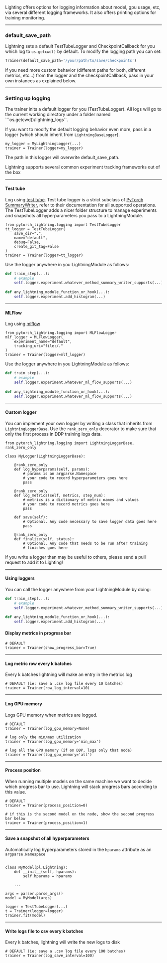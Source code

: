 Lighting offers options for logging information about model, gpu usage, etc, via several different logging frameworks. It also offers printing options for training monitoring.

---   
### default_save_path   
Lightning sets a default TestTubeLogger and CheckpointCallback for you which log to
```os.getcwd()``` by default. To modify the logging path you can set:
```python
Trainer(default_save_path='/your/path/to/save/checkpoints')
```
 
If you need more custom behavior (different paths for both, different metrics, etc...)
from the logger and the checkpointCallback, pass in your own instances as explained below.


---
### Setting up logging

The trainer inits a default logger for you (TestTubeLogger). All logs will
go to the current working directory under a folder named ```os.getcwd()/lightning_logs``. 

If you want to modify the default logging behavior even more, pass in a logger
(which should inherit from `LightningBaseLogger`).   

```{.python}
my_logger = MyLightningLogger(...)
trainer = Trainer(logger=my_logger)
```

The path in this logger will overwrite default_save_path.

Lightning supports several common experiment tracking frameworks out of the box

---
#### Test tube

Log using [test tube](https://williamfalcon.github.io/test-tube/). Test tube logger is
a strict subclass of [PyTorch SummaryWriter](https://pytorch.org/docs/stable/tensorboard.html), refer to their
documentation for all supported operations. The TestTubeLogger adds a nicer folder structure
to manage experiments and snapshots all hyperparameters you pass to a LightningModule.

```{.python}
from pytorch_lightning.logging import TestTubeLogger
tt_logger = TestTubeLogger(
    save_dir=".",
    name="default",
    debug=False,
    create_git_tag=False
)
trainer = Trainer(logger=tt_logger)
```

Use the logger anywhere in you LightningModule as follows:
```python
def train_step(...):
    # example
    self.logger.experiment.whatever_method_summary_writer_supports(...)
    
def any_lightning_module_function_or_hook(...):
    self.logger.experiment.add_histogram(...)
```

---
#### MLFlow

Log using [mlflow](https://mlflow.org)

```{.python}
from pytorch_lightning.logging import MLFlowLogger
mlf_logger = MLFlowLogger(
    experiment_name="default",
    tracking_uri="file:/."
)
trainer = Trainer(logger=mlf_logger)
```

Use the logger anywhere in you LightningModule as follows:
```python
def train_step(...):
    # example
    self.logger.experiment.whatever_ml_flow_supports(...)
    
def any_lightning_module_function_or_hook(...):
    self.logger.experiment.whatever_ml_flow_supports(...)
```

---
#### Custom logger

You can implement your own logger by writing a class that inherits from
`LightningLoggerBase`. Use the `rank_zero_only` decorator to make sure that
only the first process in DDP training logs data.

```{.python}
from pytorch_lightning.logging import LightningLoggerBase, rank_zero_only

class MyLogger(LightningLoggerBase):

    @rank_zero_only
    def log_hyperparams(self, params):
        # params is an argparse.Namespace
        # your code to record hyperparameters goes here
        pass
    
    @rank_zero_only
    def log_metrics(self, metrics, step_num):
        # metrics is a dictionary of metric names and values
        # your code to record metrics goes here
        pass
    
    def save(self):
        # Optional. Any code necessary to save logger data goes here
        pass
    
    @rank_zero_only
    def finalize(self, status):
        # Optional. Any code that needs to be run after training
        # finishes goes here
```

If you write a logger than may be useful to others, please send
a pull request to add it to Lighting!

---
#### Using loggers
You can call the logger anywhere from your LightningModule by doing:
```python
def train_step(...):
    # example
    self.logger.experiment.whatever_method_summary_writer_supports(...)
    
def any_lightning_module_function_or_hook(...):
    self.logger.experiment.add_histogram(...)
```

#### Display metrics in progress bar 
``` {.python}
# DEFAULT
trainer = Trainer(show_progress_bar=True)
```

---
#### Log metric row every k batches 
Every k batches lightning will make an entry in the metrics log
``` {.python}
# DEFAULT (ie: save a .csv log file every 10 batches)
trainer = Trainer(row_log_interval=10)
```   

---
#### Log GPU memory
Logs GPU memory when metrics are logged.   
``` {.python}
# DEFAULT
trainer = Trainer(log_gpu_memory=None)

# log only the min/max utilization
trainer = Trainer(log_gpu_memory='min_max')

# log all the GPU memory (if on DDP, logs only that node)
trainer = Trainer(log_gpu_memory='all')
```

---
#### Process position
When running multiple models on the same machine we want to decide which progress bar to use.
Lightning will stack progress bars according to this value. 
``` {.python}
# DEFAULT
trainer = Trainer(process_position=0)

# if this is the second model on the node, show the second progress bar below
trainer = Trainer(process_position=1)
```

---
#### Save a snapshot of all hyperparameters 
Automatically log hyperparameters stored in the `hparams` attribute as an `argparse.Namespace` 
``` {.python}

class MyModel(pl.Lightning):
    def __init__(self, hparams):
        self.hparams = hparams

    ...

args = parser.parse_args()
model = MyModel(args)

logger = TestTubeLogger(...)
t = Trainer(logger=logger)
trainer.fit(model)
```

---
#### Write logs file to csv every k batches 
Every k batches, lightning will write the new logs to disk
``` {.python}
# DEFAULT (ie: save a .csv log file every 100 batches)
trainer = Trainer(log_save_interval=100)
```

